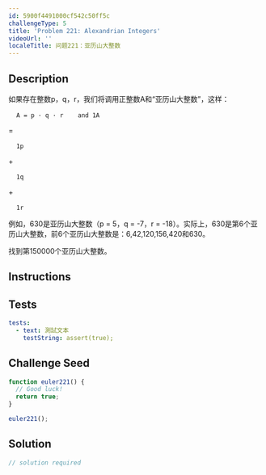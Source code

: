 ```yaml
---
id: 5900f4491000cf542c50ff5c
challengeType: 5
title: 'Problem 221: Alexandrian Integers'
videoUrl: ''
localeTitle: 问题221：亚历山大整数
---
```


## Description
<section id="description">如果存在整数p，q，r，我们将调用正整数A和“亚历山大整数”，这样： <pre> <code> A = p · q · r    and 1A</code> </pre><p> = </p><pre> <code> 1p</code> </pre><p> + </p><pre> <code> 1q</code> </pre><p> + </p><pre> <code> 1r</code> </pre><p>例如，630是亚历山大整数（p = 5，q = -7，r = -18）。实际上，630是第6个亚历山大整数，前6个亚历山大整数是：6,42,120,156,420和630。 </p><p>找到第150000个亚历山大整数。 </p></section>

## Instructions
<section id="instructions">
</section>

## Tests
<section id='tests'>

```yml
tests:
  - text: 測試文本
    testString: assert(true);

```

</section>

## Challenge Seed
<section id='challengeSeed'>

<div id='js-seed'>

```js
function euler221() {
  // Good luck!
  return true;
}

euler221();

```

</div>



</section>

## Solution
<section id='solution'>

```js
// solution required
```
</section>
